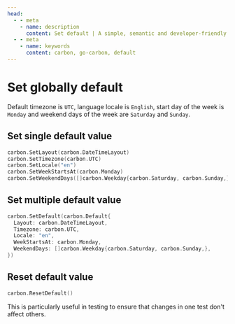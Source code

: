 ```yaml
---
head:
  - - meta
    - name: description
      content: Set default | A simple, semantic and developer-friendly time package for golang
  - - meta
    - name: keywords
      content: carbon, go-carbon, default
---
```


# Set globally default
Default timezone is `UTC`, language locale is `English`, start day of the week is `Monday` and weekend days of the week are `Saturday` and `Sunday`.

## Set single default value
```go
carbon.SetLayout(carbon.DateTimeLayout)
carbon.SetTimezone(carbon.UTC)
carbon.SetLocale("en")
carbon.SetWeekStartsAt(carbon.Monday)
carbon.SetWeekendDays([]carbon.Weekday{carbon.Saturday, carbon.Sunday,})
```

## Set multiple default value
```go
carbon.SetDefault(carbon.Default{
  Layout: carbon.DateTimeLayout,
  Timezone: carbon.UTC,
  Locale: "en",
  WeekStartsAt: carbon.Monday,
  WeekendDays: []carbon.Weekday{carbon.Saturday, carbon.Sunday,},
})
```

## Reset default value
```go
carbon.ResetDefault()
```
This is particularly useful in testing to ensure that changes in one test don't affect others.



